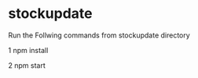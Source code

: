 stockupdate
===========

Run the Follwing commands from stockupdate directory

1 npm install

2 npm start

